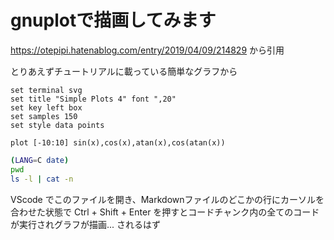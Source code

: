 # gnuplotで描画してみます

https://otepipi.hatenablog.com/entry/2019/04/09/214829 から引用


とりあえずチュートリアルに載っている簡単なグラフから

```gnuplot {cmd=true output="html"}
set terminal svg
set title "Simple Plots 4" font ",20"
set key left box
set samples 150
set style data points

plot [-10:10] sin(x),cos(x),atan(x),cos(atan(x))
```

```bash {cmd=true}
(LANG=C date)
pwd
ls -l | cat -n
```

VScode でこのファイルを開き、Markdownファイルのどこかの行にカーソルを合わせた状態で Ctrl + Shift + Enter を押すとコードチャンク内の全てのコードが実行されグラフが描画... されるはず



